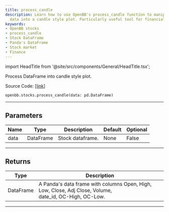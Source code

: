 ```yaml
---
title: process_candle
description: Learn how to use OpenBB's process_candle function to manipulate stock
  data into a candle style plot. Particularly useful tool for financial analysis.
keywords:
- OpenBB stocks
- process_candle
- Stock DataFrame
- Panda's DataFrame
- Stock market
- Finance
---
```


import HeadTitle from '@site/src/components/General/HeadTitle.tsx';

<HeadTitle title="stocks.process_candle - Reference | OpenBB SDK Docs" />

Process DataFrame into candle style plot.

Source Code: [[link](https://github.com/OpenBB-finance/OpenBBTerminal/tree/main/openbb_terminal/stocks/stocks_helper.py#L679)]

```python wordwrap
openbb.stocks.process_candle(data: pd.DataFrame)
```

---

## Parameters

| Name | Type | Description | Default | Optional |
| ---- | ---- | ----------- | ------- | -------- |
| data | DataFrame | Stock dataframe. | None | False |


---

## Returns

| Type | Description |
| ---- | ----------- |
| DataFrame | A Panda's data frame with columns Open, High, Low, Close, Adj Close, Volume,<br/>date_id, OC-High, OC-Low. |
---

